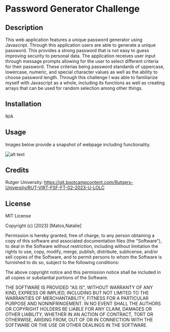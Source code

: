 # Password Generator Challenge

## Description

This web application features a unique password generator using Javascript. Through this application users are able to generate a unique password. This provides a strong password that is not easy to guess improving security to personal data. The application receives user input through message prompts allowing for the user to select different criteria for their password. These criterias being password standards of uppercase, lowercase, numeric, and special character values as well as the ability to choose password length. Through this challenge I was able to familiarize myself with Javascript as a whole, including its functions as well as creating arrays that can be used for random selection among other things.

## Installation

N/A

## Usage

Images below provide a snapshot of webpage including functionality.

![alt text](assets/images/screenshot.png)

## Credits

Rutger University: https://git.bootcampcontent.com/Rutgers-University/RUT-VIRT-FSF-FT-02-2023-U-LOLC

## License

MIT License

Copyright (c) [2023] [Matos,Natalie]

Permission is hereby granted, free of charge, to any person obtaining a copy
of this software and associated documentation files (the "Software"), to deal
in the Software without restriction, including without limitation the rights
to use, copy, modify, merge, publish, distribute, sublicense, and/or sell
copies of the Software, and to permit persons to whom the Software is
furnished to do so, subject to the following conditions:

The above copyright notice and this permission notice shall be included in all
copies or substantial portions of the Software.

THE SOFTWARE IS PROVIDED "AS IS", WITHOUT WARRANTY OF ANY KIND, EXPRESS OR
IMPLIED, INCLUDING BUT NOT LIMITED TO THE WARRANTIES OF MERCHANTABILITY,
FITNESS FOR A PARTICULAR PURPOSE AND NONINFRINGEMENT. IN NO EVENT SHALL THE
AUTHORS OR COPYRIGHT HOLDERS BE LIABLE FOR ANY CLAIM, DAMAGES OR OTHER
LIABILITY, WHETHER IN AN ACTION OF CONTRACT, TORT OR OTHERWISE, ARISING FROM,
OUT OF OR IN CONNECTION WITH THE SOFTWARE OR THE USE OR OTHER DEALINGS IN THE
SOFTWARE.